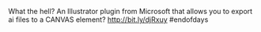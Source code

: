 <!--
id: 1303348792
link: http://kevinisom.info/post/1303348792/what-the-hell-an-illustrator-plugin-from
slug: what-the-hell-an-illustrator-plugin-from
date: Wed Oct 13 2010 16:05:46 GMT+1300 (NZDT)
raw: {"blog_name":"kevinisom","id":1303348792,"post_url":"http://kevinisom.info/post/1303348792/what-the-hell-an-illustrator-plugin-from","slug":"what-the-hell-an-illustrator-plugin-from","type":"text","date":"2010-10-13 03:05:46 GMT","timestamp":1286939146,"state":"published","format":"html","reblog_key":"Y4OKXdeA","tags":[],"short_url":"http://tmblr.co/Zw68Yy1DhuOu","highlighted":[],"feed_item":"http://twitter.com/kev_nz/statuses/27171407820","from_feed_id":"650289","note_count":0,"title":null,"body":"<p>What the hell? An Illustrator plugin from Microsoft that allows you to export ai files to a CANVAS element? <a href=\"http://bit.ly/djRxuy\" target=\"_blank\">http://bit.ly/djRxuy</a> #endofdays</p>"}
publish: 2010-10-013
tags: 
title: null
-->


What the hell? An Illustrator plugin from Microsoft that allows you to
export ai files to a CANVAS element? <http://bit.ly/djRxuy> \#endofdays


